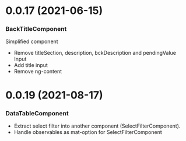 # 0.0.17 (2021-06-15)
### BackTitleComponent
Simplified component

- Remove titleSection, description, bckDescription and pendingValue Input
- Add title input
- Remove ng-content

# 0.0.19 (2021-08-17)
### DataTableComponent
- Extract select filter into another component (SelectFilterComponent).
- Handle observables as mat-option for SelectFilterComponent

